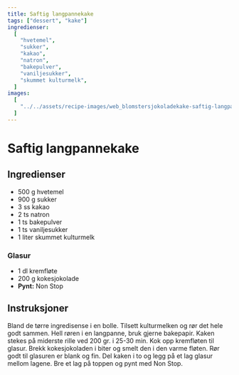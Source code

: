 ```yaml
---
title: Saftig langpannekake
tags: ["dessert", "kake"]
ingredienser:
  [
    "hvetemel",
    "sukker",
    "kakao",
    "natron",
    "bakepulver",
    "vaniljesukker",
    "skummet kulturmelk",
  ]
images:
  [
    "../../assets/recipe-images/web_blomstersjokoladekake-saftig-langpannekake.jpg",
  ]
---
```


# Saftig langpannekake

## Ingredienser

- 500 g hvetemel
- 900 g sukker
- 3 ss kakao
- 2 ts natron
- 1 ts bakepulver
- 1 ts vaniljesukker
- 1 liter skummet kulturmelk

### Glasur

- 1 dl kremfløte
- 200 g kokesjokolade
- **Pynt:** Non Stop

## Instruksjoner

Bland de tørre ingredisense i en bolle. Tilsett kulturmelken og rør det hele godt sammen. Hell røren i en langpanne, bruk gjerne bakepapir. Kaken stekes på miderste rille ved 200 gr. i 25-30 min. Kok opp kremfløten til glasur. Brekk kokesjokoladen i biter og smelt den i den varme fløten. Rør godt til glasuren er blank og fin. Del kaken i to og legg på et lag glasur mellom lagene. Bre et lag på toppen og pynt med Non Stop.
